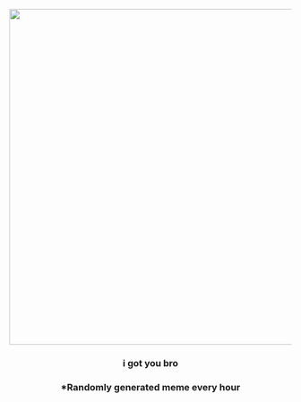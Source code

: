 <p align="center">
        <img src="https://i.redd.it/5dbfk6p84g691.jpg" width="600" height="600">
        </p>
        <h3 align="center">i got you bro</h3>
        <h3 align="center">*Randomly generated meme every hour</h3>
    